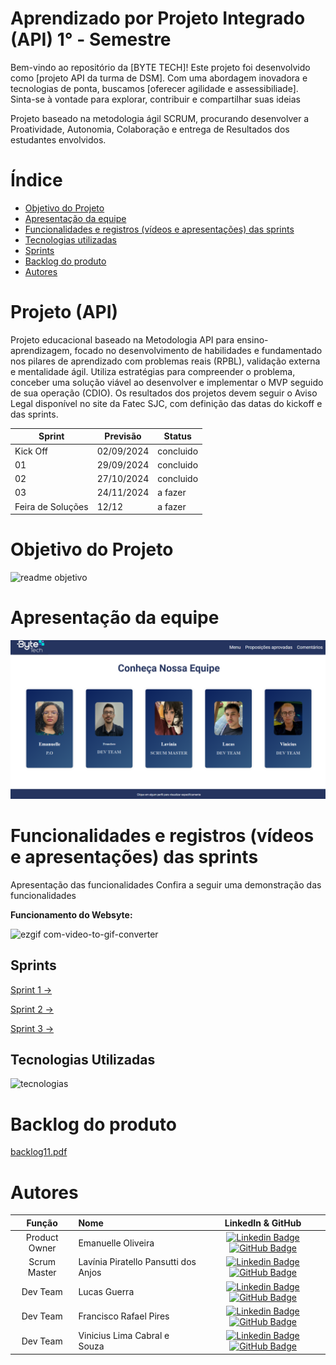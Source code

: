 # Aprendizado por Projeto Integrado (API) 1° - Semestre

Bem-vindo ao repositório da [BYTE TECH]! Este projeto foi desenvolvido como [projeto API da turma de DSM]. Com uma abordagem inovadora e tecnologias de ponta, buscamos [oferecer agilidade e assessibiliade]. Sinta-se à vontade para explorar, contribuir e compartilhar suas ideias 

Projeto baseado na metodologia ágil SCRUM, procurando desenvolver a Proatividade, Autonomia, Colaboração e entrega de Resultados dos estudantes envolvidos.

# Índice
* [Objetivo do Projeto](#objetivo-do-projeto)
* [Apresentação da equipe](#aoresentação-da-equipe)
* [Funcionalidades e registros (vídeos e apresentações) das sprints](#funcionalidades-e-registros-(vídeos-e-apresentações)-das-sprints)
* [Tecnologias utilizadas](#tecnologias-utilizadas)
* [Sprints](#sprints)
* [Backlog do produto](#Backlog-do-produto)
* [Autores](#autores)

# Projeto (API) 
Projeto educacional baseado na Metodologia API para ensino-aprendizagem, focado no desenvolvimento de habilidades e fundamentado nos pilares de aprendizado com problemas reais (RPBL), validação externa e mentalidade ágil. Utiliza estratégias para compreender o problema, conceber uma solução viável ao desenvolver e implementar o MVP seguido de sua operação (CDIO). Os resultados dos projetos devem seguir o Aviso Legal disponível no site da Fatec SJC, com definição das datas do kickoff e das sprints.

Sprint | Previsão | Status|
|------|--------|------|
|Kick Off | 02/09/2024 | concluido|
|01 | 29/09/2024 | concluido|
|02|  27/10/2024 | concluido |
|03| 24/11/2024 | a fazer|
|Feira de Soluções| 12/12 |a fazer |





# Objetivo do Projeto
![readme objetivo](https://github.com/user-attachments/assets/e24a4756-44d9-47f8-8284-e97d63e5be13)

# Apresentação da equipe

![equipe](https://raw.githubusercontent.com/Byte-Team-Fatec/Byte_Team-API-1-/b946eaa8377365b20f45bef62b95666c934faf21/sobrenos2.png)





# Funcionalidades e registros (vídeos e apresentações) das sprints

Apresentação das funcionalidades
Confira a seguir uma demonstração das funcionalidades

**Funcionamento do Websyte:**

![ezgif com-video-to-gif-converter](https://github.com/Byte-Team-Fatec/Byte_Team-API-1-/blob/Desenvolvimento/gifsprint2.gif)

## Sprints

[Sprint 1 →](./docs/sprint-1/sprint-1.md)

[Sprint 2 →](./docs/sprint-2/sprint-2.md)

[Sprint 3 →](./docs/sprint-3/sprint-3.md)

## Tecnologias Utilizadas

![tecnologias](https://github.com/user-attachments/assets/a7812155-1645-45a2-ae56-c5aec408144d)




# Backlog do produto

[backlog11.pdf](https://github.com/Byte-Team-Fatec/Byte_Team-API-1-/blob/main/BACKLOG._SPRINT.pdf)



# Autores
|    Função     | Nome                                  |                                                                                                                                                      LinkedIn & GitHub                                                                                                                                                      |
| :-----------: | :------------------------------------ | :-------------------------------------------------------------------------------------------------------------------------------------------------------------------------------------------------------------------------------------------------------------------------------------------------------------------------: |
| Product Owner   |Emanuelle Oliveira        |         [![Linkedin Badge](https://img.shields.io/badge/Linkedin-blue?style=flat-square&logo=Linkedin&logoColor=white)](https://www.linkedin.com/in/emanuelle-oliveira-ab9716296/) [![GitHub Badge](https://img.shields.io/badge/GitHub-111217?style=flat-square&logo=github&logoColor=white)](https://github.com/Emanuelle-olv)        |
|  Scrum Master  | Lavínia Piratello Pansutti dos Anjos  |         [![Linkedin Badge](https://img.shields.io/badge/Linkedin-blue?style=flat-square&logo=Linkedin&logoColor=white)](https://br.linkedin.com/in/lavinia-piratello-6a82101b1?trk=people-guest_people_search-card) [![GitHub Badge](https://img.shields.io/badge/GitHub-111217?style=flat-square&logo=github&logoColor=white)](https://github.com/laviniappiratello)   |
| Dev Team |   Lucas Guerra         |     [![Linkedin Badge](https://img.shields.io/badge/Linkedin-blue?style=flat-square&logo=Linkedin&logoColor=white)](https://www.linkedin.com/in/lucas-guerra000/) [![GitHub Badge](https://img.shields.io/badge/GitHub-111217?style=flat-square&logo=github&logoColor=white)](https://github.com/lucasguerra12)              |
|  Dev Team  | Francisco Rafael Pires   |         [![Linkedin Badge](https://img.shields.io/badge/Linkedin-blue?style=flat-square&logo=Linkedin&logoColor=white)](https://www.linkedin.com/in/francisco-rafael-pires-755958163/) [![GitHub Badge](https://img.shields.io/badge/GitHub-111217?style=flat-square&logo=github&logoColor=white)](https://github.com/franciscorafaelpires)  |  
|  Dev Team  | Vinicius Lima Cabral e Souza  |         [![Linkedin Badge](https://img.shields.io/badge/Linkedin-blue?style=flat-square&logo=Linkedin&logoColor=white)](https://www.linkedin.com/in/vinicius-lima-cabral-e-souza-7794b3287/) [![GitHub Badge](https://img.shields.io/badge/GitHub-111217?style=flat-square&logo=github&logoColor=white)](https://github.com/ViniciusLimaCabraleSouza)   |
